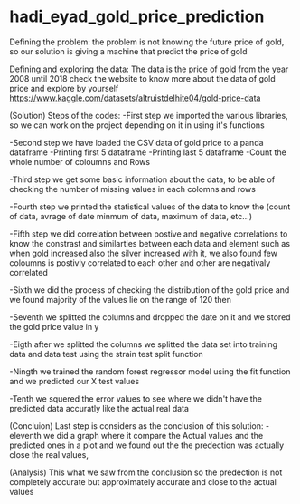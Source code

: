 # hadi_eyad_gold_price_prediction

Defining the problem: 
the problem is not knowing the future price of gold, so our solution is giving a machine that predict the price of gold

Defining and exploring the data:
The data is the price of gold from the year 2008 until 2018
check the website to know more about the data of gold price and explore by yourself 
https://www.kaggle.com/datasets/altruistdelhite04/gold-price-data

(Solution) Steps of the codes:
-First step we imported the various libraries, so we can work on the project depending on it
in using it's functions 

-Second step we have loaded the CSV data of gold price to a panda dataframe
  -Printing first 5 dataframe 
  -Printing last 5 dataframe
  -Count the whole number of coloumns and Rows

-Third step we get some basic information about the data, to be able 
 of checking the number of missing values in each colomns and rows

-Fourth step we printed the statistical values of the data to know the (count of data, avrage of date
 minmum of data, maximum of data, etc...)
 
 -Fifth step we did correlation between postive and negative correlations to know the constrast
  and similarties between each data and element such as when gold increased also the silver increased
  with it, we also found few coloumns is postivly correlated to each other and other are negativaly 
  correlated

-Sixth we did the process of checking the distribution of the gold price and we found majority
 of the values lie on the range of 120 then
 
 -Seventh we splitted the columns and dropped the date on it and we stored the gold price value
 in y
 
 -Eigth after we splitted the columns we splitted the data set into training data and data test 
  using the strain test split function

-Ningth we trained the random forest regressor model using the fit function and we predicted our X test
 values 

-Tenth we squered the error values to see where we didn't have the predicted data accuratly like
 the actual real data
 
(Concluion) Last step is considers as the conclusion of this solution:
 -eleventh we did a graph where it compare the Actual values and the predicted ones in a plot
and we found out the the predection was actually close the real values, 

(Analysis) This what we saw from the conclusion
so the predection is not
completely accurate but approximately accurate and close to the actual values

